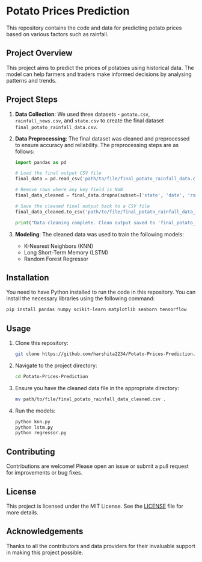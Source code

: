 # Potato Prices Prediction

This repository contains the code and data for predicting potato prices based on various factors such as rainfall.

## Project Overview

This project aims to predict the prices of potatoes using historical data. The model can help farmers and traders make informed decisions by analysing patterns and trends.

## Project Steps

1. **Data Collection**: We used three datasets - `potato.csv`, `rainfall_news.csv`, and `state.csv` to create the final dataset `final_potato_rainfall_data.csv`.
2. **Data Preprocessing**: The final dataset was cleaned and preprocessed to ensure accuracy and reliability. The preprocessing steps are as follows:

    ```python
    import pandas as pd

    # Load the final output CSV file
    final_data = pd.read_csv('path/to/file/final_potato_rainfall_data.csv')

    # Remove rows where any key field is NaN
    final_data_cleaned = final_data.dropna(subset=['state', 'date', 'rainfall', 'price'])

    # Save the cleaned final output back to a CSV file
    final_data_cleaned.to_csv('path/to/file/final_potato_rainfall_data_cleaned.csv', index=False)

    print("Data cleaning complete. Clean output saved to 'final_potato_rainfall_data_cleaned.csv'.")
    ```
3. **Modeling**: The cleaned data was used to train the following models:
    - K-Nearest Neighbors (KNN)
    - Long Short-Term Memory (LSTM)
    - Random Forest Regressor

## Installation

You need to have Python installed to run the code in this repository. You can install the necessary libraries using the following command:

```bash
pip install pandas numpy scikit-learn matplotlib seaborn tensorflow
```

## Usage

1. Clone this repository:
    ```bash
    git clone https://github.com/harshita2234/Potato-Prices-Prediction.git
    ```
2. Navigate to the project directory:
    ```bash
    cd Potato-Prices-Prediction
    ```
3. Ensure you have the cleaned data file in the appropriate directory:
    ```bash
    mv path/to/file/final_potato_rainfall_data_cleaned.csv .
    ```
4. Run the models:
    ```bash
    python knn.py
    python lstm.py
    python regressor.py
    ```

## Contributing

Contributions are welcome! Please open an issue or submit a pull request for improvements or bug fixes.

## License

This project is licensed under the MIT License. See the [LICENSE](LICENSE) file for more details.

## Acknowledgements

Thanks to all the contributors and data providers for their invaluable support in making this project possible.
